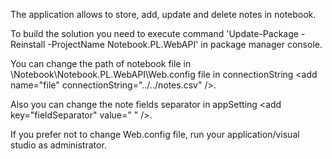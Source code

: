 The application allows to store, add, update and delete notes in notebook.

To build the solution you need to execute command 'Update-Package -Reinstall -ProjectName Notebook.PL.WebAPI' in package manager console.

You can change the path of notebook file in \Notebook\Notebook.PL.WebAPI\Web.config file in
connectionString \<add name="file" connectionString="../../notes.csv" />.

Also you can change the note fields separator in appSetting \<add key="fieldSeparator" value=" " />.

If you prefer not to change Web.config file, run your application/visual studio as administrator.

